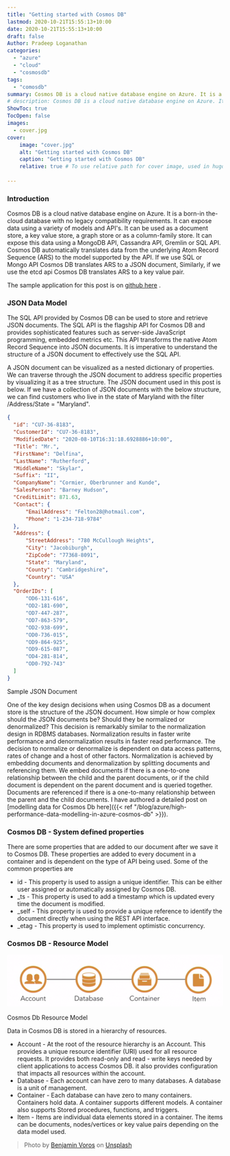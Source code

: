 ```yaml
---
title: "Getting started with Cosmos DB"
lastmod: 2020-10-21T15:55:13+10:00
date: 2020-10-21T15:55:13+10:00
draft: false
Author: Pradeep Loganathan
categories: 
  - "azure"
  - "cloud"
  - "cosmosdb"
tags: 
  - "comosdb"
summary: Cosmos DB is a cloud native database engine on Azure. It is a born-in the-cloud database with no legacy compatibility requirements. It can expose data using a variety of models and API's.
# description: Cosmos DB is a cloud native database engine on Azure. It is a born-in the-cloud database with no legacy compatibility requirements. It can expose data using a variety of models and API's.
ShowToc: true
TocOpen: false
images:
  - cover.jpg
cover:
    image: "cover.jpg"
    alt: "Getting started with Cosmos DB"
    caption: "Getting started with Cosmos DB"
    relative: true # To use relative path for cover image, used in hugo Page-bundles
 
---
```


### Introduction

Cosmos DB is a cloud native database engine on Azure. It is a born-in the-cloud database with no legacy compatibility requirements. It can expose data using a variety of models and API's. It can be used as a document store, a key value store, a graph store or as a column-family store. It can expose this data using a MongoDB API, Cassandra API, Gremlin or SQL API. Cosmos DB automatically translates data from the underlying Atom Record Sequence (ARS) to the model supported by the API. If we use SQL or Mongo API Cosmos DB translates ARS to a JSON document, Similarly, if we use the etcd api Cosmos DB translates ARS to a key value pair.

The sample application for this post is on [github here](https://github.com/PradeepLoganathan/CosmosStarter) .

### JSON Data Model

The SQL API provided by Cosmos DB can be used to store and retrieve JSON documents. The SQL API is the flagship API for Cosmos DB and provides sophisticated features such as server-side JavaScript programming, embedded metrics etc. This API transforms the native Atom Record Sequence into JSON documents. It is imperative to understand the structure of a JSON document to effectively use the SQL API.

A JSON document can be visualized as a nested dictionary of properties. We can traverse through the JSON document to address specific properties by visualizing it as a tree structure. The JSON document used in this post is below. If we have a collection of JSON documents with the below structure, we can find customers who live in the state of Maryland with the filter /Address/State = "Maryland".

```json
{
  "id": "CU7-36-8183",
  "CustomerId": "CU7-36-8183",
  "ModifiedDate": "2020-08-10T16:31:18.6928886+10:00",
  "Title": "Mr.",
  "FirstName": "Delfina",
  "LastName": "Rutherford",
  "MiddleName": "Skylar",
  "Suffix": "II",
  "CompanyName": "Cormier, Oberbrunner and Kunde",
  "SalesPerson": "Barney Hudson",
  "CreditLimit": 871.63,
  "Contact": {
      "EmailAddress": "Felton28@hotmail.com",
      "Phone": "1-234-718-9784"
  },
  "Address": {
      "StreetAddress": "780 McCullough Heights",
      "City": "Jacobiburgh",
      "ZipCode": "77368-8091",
      "State": "Maryland",
      "County": "Cambridgeshire",
      "Country": "USA"
  },
  "OrderIDs": [
      "OD6-131-616",
      "OD2-181-690",
      "OD7-447-287",
      "OD7-863-579",
      "OD2-938-699",
      "OD0-736-015",
      "OD9-864-925",
      "OD9-615-087",
      "OD4-281-814",
      "OD0-792-743"
  ]
}
```

Sample JSON Document

One of the key design decisions when using Cosmos DB as a document store is the structure of the JSON document. How simple or how complex should the JSON documents be? Should they be normalized or denormalized? This decision is remarkably similar to the normalization design in RDBMS databases. Normalization results in faster write performance and denormalization results in faster read performance. The decision to normalize or denormalize is dependent on data access patterns, rates of change and a host of other factors. Normalization is achieved by embedding documents and denormalization by splitting documents and referencing them. We embed documents if there is a one-to-one relationship between the child and the parent documents, or if the child document is dependent on the parent document and is queried together. Documents are referenced if there is a one-to-many relationship between the parent and the child documents. I have authored a detailed post on [modelling data for Cosmos Db here]({{< ref "/blog/azure/high-performance-data-modelling-in-azure-cosmos-db" >}}).

### Cosmos DB - System defined properties

There are some properties that are added to our document after we save it to Cosmos DB. These properties are added to every document in a container and is dependent on the type of API being used. Some of the common properties are

- id - This property is used to assign a unique identifier. This can be either user assigned or automatically assigned by Cosmos DB.
- \_ts - This property is used to add a timestamp which is updated every time the document is modified.
- \_self - This property is used to provide a unique reference to identify the document directly when using the REST API interface.
- \_etag - This property is used to implement optimistic concurrency.

### Cosmos DB - Resource Model

!["Cosmos Resource Structure"](images/Cosmos_resource_structure-1024x244.png)

Cosmos Db Resource Model

Data in Cosmos DB is stored in a hierarchy of resources.

- Account - At the root of the resource hierarchy is an Account. This provides a unique resource identifier (URI) used for all resource requests. It provides both read-only and read - write keys needed by client applications to access Cosmos DB. it also provides configuration that impacts all resources within the account.
- Database - Each account can have zero to many databases. A database is a unit of management.
- Container - Each database can have zero to many containers. Containers hold data. A container supports different models. A container also supports Stored procedures, functions, and triggers.
- Item - Items are individual data elements stored in a container. The items can be documents, nodes/vertices or key value pairs depending on the data model used.

> Photo by [Benjamin Voros](https://unsplash.com/@vorosbenisop?utm_source=unsplash&utm_medium=referral&utm_content=creditCopyText) on [Unsplash](https://unsplash.com/s/photos/cosmos?utm_source=unsplash&utm_medium=referral&utm_content=creditCopyText)
